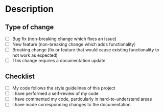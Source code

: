 # Description

<!-- Please include a summary of the changes and the related issue. Please also include relevant motivation and context. List any dependencies that are required for this change. -->

## Type of change

- [ ] Bug fix (non-breaking change which fixes an issue)
- [ ] New feature (non-breaking change which adds functionality)
- [ ] Breaking change (fix or feature that would cause existing functionality to not work as expected)
- [ ] This change requires a documentation update

## Checklist

- [ ] My code follows the style guidelines of this project
- [ ] I have performed a self-review of my code
- [ ] I have commented my code, particularly in hard-to-understand areas <!-- hard to understand area's should hardly ever exist, if they do it warrants at least an explanation in the description of the PR -->
- [ ] I have made corresponding changes to the documentation
